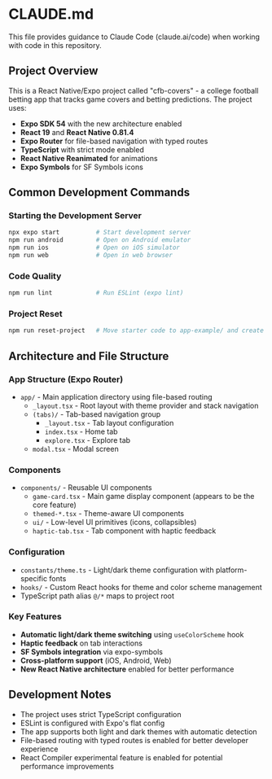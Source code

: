 # CLAUDE.md

This file provides guidance to Claude Code (claude.ai/code) when working with code in this repository.

## Project Overview

This is a React Native/Expo project called "cfb-covers" - a college football betting app that tracks game covers and betting predictions. The project uses:

- **Expo SDK 54** with the new architecture enabled
- **React 19** and **React Native 0.81.4**
- **Expo Router** for file-based navigation with typed routes
- **TypeScript** with strict mode enabled
- **React Native Reanimated** for animations
- **Expo Symbols** for SF Symbols icons

## Common Development Commands

### Starting the Development Server
```bash
npx expo start          # Start development server
npm run android         # Open on Android emulator
npm run ios             # Open on iOS simulator  
npm run web             # Open in web browser
```

### Code Quality
```bash
npm run lint            # Run ESLint (expo lint)
```

### Project Reset
```bash
npm run reset-project   # Move starter code to app-example/ and create blank app/
```

## Architecture and File Structure

### App Structure (Expo Router)
- `app/` - Main application directory using file-based routing
  - `_layout.tsx` - Root layout with theme provider and stack navigation
  - `(tabs)/` - Tab-based navigation group
    - `_layout.tsx` - Tab layout configuration
    - `index.tsx` - Home tab
    - `explore.tsx` - Explore tab
  - `modal.tsx` - Modal screen

### Components
- `components/` - Reusable UI components
  - `game-card.tsx` - Main game display component (appears to be the core feature)
  - `themed-*.tsx` - Theme-aware UI components
  - `ui/` - Low-level UI primitives (icons, collapsibles)
  - `haptic-tab.tsx` - Tab component with haptic feedback

### Configuration
- `constants/theme.ts` - Light/dark theme configuration with platform-specific fonts
- `hooks/` - Custom React hooks for theme and color scheme management
- TypeScript path alias `@/*` maps to project root

### Key Features
- **Automatic light/dark theme switching** using `useColorScheme` hook
- **Haptic feedback** on tab interactions
- **SF Symbols integration** via expo-symbols
- **Cross-platform support** (iOS, Android, Web)
- **New React Native architecture** enabled for better performance

## Development Notes

- The project uses strict TypeScript configuration
- ESLint is configured with Expo's flat config
- The app supports both light and dark themes with automatic detection
- File-based routing with typed routes is enabled for better developer experience
- React Compiler experimental feature is enabled for potential performance improvements
